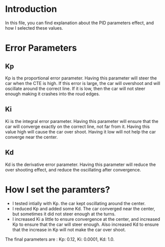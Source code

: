 # Introduction
In this file, you can find explanation about the PID parameters effect, and how I selected these values.

# Error Parameters
## Kp
Kp is the proportional error parameter. Having this parameter will steer the car when the CTE is high. If this error is large, the car will overshoot and will oscillate around the correct line. If it is low, then the car will not steer enough making it crashes into the roud edges.

## Ki
Ki is the integral error parameter. Having this parameter will ensure that the car will converge exactly on the correct line, not far from it. Having this value high will cause the car over shoot. Having it low will not help the car converge near the center.

## Kd
Kd is the derivative error parameter. Having this parameter will reduce the over shooting effect, and reduce the oscillating after convergence. 

# How I set the paramters?
* I tested intially with Kp. the car kept oscillating around the center. 
* I reduced Kp and added some Kd. The car converged near the center, but sometimes it did not steer enough at the turns.
* I increased Ki a little to ensure convergence at the center, and increased Kp to ensure that the car will steer enough. Also increased Kd to ensure that the increase in Kp will not make the car over shoot.

The final parameters are : Kp: 0.12, Ki: 0.0001, Kd: 1.0.
